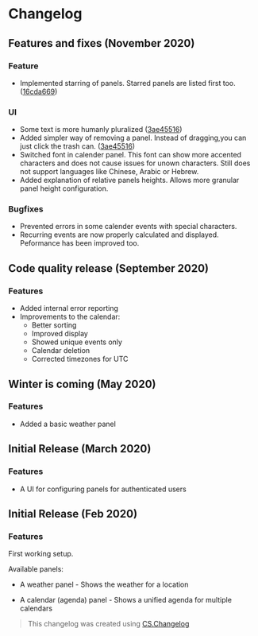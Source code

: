 # Changelog 
## Features and fixes (November 2020) #

### Feature
- Implemented starring of panels. Starred panels are listed first too. ([16cda669](https://github.com/Atrejoe/Inky-Calendar-Server/commit/16cda669a918f1f96e8d9264a00cb638b8abb7fa))

### UI
- Some text is more humanly pluralized ([3ae45516](https://github.com/Atrejoe/Inky-Calendar-Server/commit/3ae45516ebbf07199ba9b42e82fa6de37addac99))
- Added simpler way of removing a panel. Instead of dragging,you can just click the trash can. ([3ae45516](https://github.com/Atrejoe/Inky-Calendar-Server/commit/3ae45516ebbf07199ba9b42e82fa6de37addac99))
- Switched font in calender panel. This font can show more accented characters and does not cause issues for unown characters. Still does not support languages like Chinese, Arabic or Hebrew. 
- Added explanation of relative panels heights. Allows more granular panel height configuration.

### Bugfixes
- Prevented errors in some calender events with special characters.
- Recurring events are now properly calculated and displayed. Peformance has been improved too.
## Code quality release (September 2020)

### Features

- Added internal error reporting
- Improvements to the calendar:
  - Better sorting
  - Improved display
  - Showed unique events only
  - Calendar deletion
  - Corrected timezones for UTC

## Winter is coming (May 2020)

### Features

- Added a basic weather panel

## Initial Release (March 2020)

### Features

- A UI for configuring panels for authenticated users

## Initial Release (Feb 2020)

### Features

First working setup.

Available panels:

- A weather panel - Shows the weather for a location

- A calendar (agenda) panel - Shows a unified agenda for multiple calendars

  

> This changelog was created using [CS.Changelog](https://github.com/cswebworks/CS.Changelog)